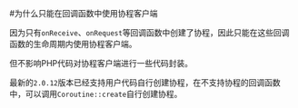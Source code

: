 #为什么只能在回调函数中使用协程客户端

因为只有`onReceive`、`onRequest`等回调函数中创建了协程，因此只能在这些回调函数的生命周期内使用协程客户端。

但不影响PHP代码对协程客户端进行一些代码封装。

最新的`2.0.12`版本已经支持用户代码自行创建协程，在不支持协程的回调函数中，可以调用`Coroutine::create`自行创建协程。
